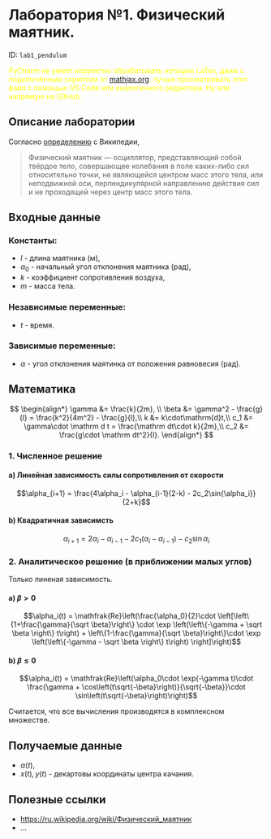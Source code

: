 <script
  src="https://cdn.mathjax.org/mathjax/latest/MathJax.js?config=TeX-AMS-MML_HTMLorMML" type="text/javascript">
</script>

# Лаборатория №1. Физический маятник.
ID: `lab1_pendulum`

<span style="color:yellow">PyCharm не умеет корректно обрабатывать нотацию LaTex, даже с подключённым скриптом от [mathjax.org](https://mathjax.org), лучше просматривать этот файл с помощью VS Code или аналогичного редактора. Ну или напрямую на GitHub.</span>

## Описание лаборатории

Согласно [определению](https://ru.wikipedia.org/wiki/Физический_маятник) с Википедии,
> Физический маятник — осциллятор, представляющий собой твёрдое тело, совершающее колебания в поле каких-либо сил относительно точки, не являющейся центром масс этого тела, или неподвижной оси, перпендикулярной направлению действия сил и не проходящей через центр масс этого тела.


## Входные данные

### Константы:
- $l$ - длина маятника (м),
- $\alpha_0$ - начальный угол отклонения маятника (рад),
- $k$ - коэффициент сопротивления воздуха,
- $m$ - масса тела.

### Независимые переменные:
- $t$ - время.

### Зависимые переменные:
- $\alpha$ - угол отклонения маятинка от положения равновесия (рад). 

## Математика

$$
\begin{align*} 
  \gamma &= \frac{k}{2m}, \\ 
  \beta &= \gamma^2 - \frac{g}{l} = \frac{k^2}{4m^2} - \frac{g}{l},\\
  k &= k\cdot\mathrm{d}t,\\
  c_1 &= \gamma\cdot \mathrm d t = \frac{\mathrm dt\cdot k}{2m},\\
  c_2 &= \frac{g\cdot \mathrm dt^2}{l}.
\end{align*}
$$

### 1. Численное решение

#### a) Линейная зависимость силы сопротивления от скорости

$$\alpha_{i+1} = \frac{4\alpha_i - \alpha_{i-1}(2-k) - 2c_2\sin{\alpha_i}}{2+k}$$

#### b) Квадратичная зависимсть

$$\alpha_{i+1} = 2\alpha_i - \alpha_{i-1} - 2c_1(\alpha_i-\alpha_{i-1}) - c_2\sin{\alpha_i}$$

### 2. Аналитическое решение (в приближении малых углов)
Только линеная зависимость.

#### a) $\beta>0$

$$\alpha_i(t) = \mathfrak{Re}\left(\frac{\alpha_0}{2}\cdot \left[\left\{1+\frac{\gamma}{\sqrt \beta}\right\} \cdot \exp \left(\left\{-\gamma + \sqrt \beta \right\} t\right) + \left\{1-\frac{\gamma}{\sqrt \beta}\right\}\cdot \exp \left(\left\{-\gamma - \sqrt \beta \right\} t\right) \right]\right)$$

#### b) $\beta\le0$

$$\alpha_i(t) = \mathfrak{Re}\left(\alpha_0\cdot \exp(-\gamma t)\cdot \frac{\gamma + \cos\left(t\sqrt{-\beta}\right)}{\sqrt{-\beta}}\cdot \sin\left(t\sqrt{-\beta}\right)\right)$$

Считается, что все вычисления производятся в комплексном множестве.
## Получаемые данные

- $\alpha (t)$,
- $x(t), y(t)$ - декартовы координаты центра качания.

## Полезные ссылки

- https://ru.wikipedia.org/wiki/Физический_маятник
- ...
